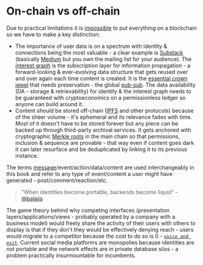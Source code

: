 # On-chain vs off-chain

Due to practical limitations it is [impossible](web_scale.md) to put everything on a blockchain so we have to make a key distinction:
- The importance of user data is on a spectrum with identity & connections being the most valuable - a clear example is [Substack](https://en.wikipedia.org/wiki/Substack) (basically [Medium](https://en.wikipedia.org/wiki/Medium_(website)) but you own the mailing list for your audience). The [interest graph](https://en.wikipedia.org/wiki/Interest_graph) is the subscription layer for information propagation - a forward-looking & ever-evolving data structure that gets reused over and over again each time content is created. It is the [essential crown jewel](https://twitter.com/balajis/status/1162539429484871681) that needs preservation - the global [pub-sub](https://en.wikipedia.org/wiki/Publish%E2%80%93subscribe_pattern). The data availability (DA - storage & retrievability) for identity & the interest graph needs to be guaranteed with cryptoeconomics on a permissionless ledger so anyone can build around it.
- Content should be stored off-chain ([IPFS](https://en.wikipedia.org/wiki/InterPlanetary_File_System) and other protocols) because of the sheer volume - it's ephemeral and its relevance fades with time. Most of it doesn't have to be stored forever but any piece can be backed up through third-party archival services. It gets anchored with cryptographic [Merkle roots](https://en.wikipedia.org/wiki/Merkle_tree) in the main chain so that permissions, inclusion & sequence are provable - that way even if content goes dark it can later resurface and be deduplicated by linking it to its previous instance.

The terms [message](../implementation/ecosystem/messages.md)/event/action/data/content are used interchangeably in this book and refer to any type of event/content a user might have generated - post/comment/reaction/etc.

> "When identities become portable, backends become liquid" - [@balajis](https://twitter.com/coconidodev/status/1504850437727571974)

The game theory behind why competing interfaces (presentation layers/applications/views - probably operated by a company with a business model) would freely share the activity of their users with others to display is that if they don't they would be effectively denying reach - users would migrate to a competitor because the cost to do so is 0 - [`voice and exit`](https://en.wikipedia.org/wiki/Exit,_Voice,_and_Loyalty_Model). Current social media platforms are monopolies because identities are not portable and the network effects are in private database silos - a problem practically insurmountable for incumbents.
